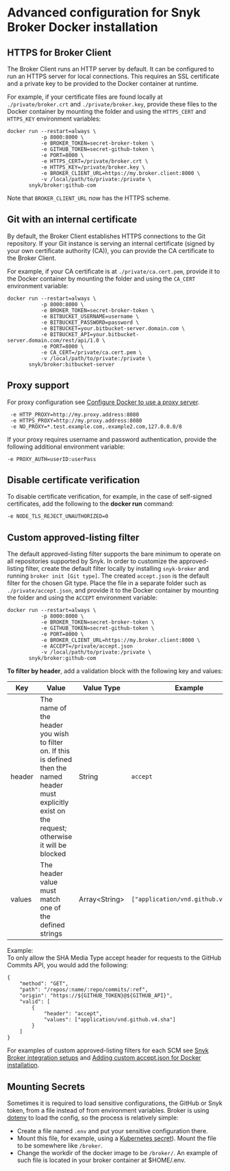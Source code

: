 # Advanced configuration for Snyk Broker Docker installation

## **HTTPS for Broker Client**

The Broker Client runs an HTTP server by default. It can be configured to run an HTTPS server for local connections. This requires an SSL certificate and a private key to be provided to the Docker container at runtime.

For example, if your certificate files are found locally at `./private/broker.crt` and `./private/broker.key`, provide these files to the Docker container by mounting the folder and using the `HTTPS_CERT` and `HTTPS_KEY` environment variables:

```
docker run --restart=always \
           -p 8000:8000 \
           -e BROKER_TOKEN=secret-broker-token \
           -e GITHUB_TOKEN=secret-github-token \
           -e PORT=8000 \
           -e HTTPS_CERT=/private/broker.crt \
           -e HTTPS_KEY=/private/broker.key \
           -e BROKER_CLIENT_URL=https://my.broker.client:8000 \
           -v /local/path/to/private:/private \
       snyk/broker:github-com
```

Note that `BROKER_CLIENT_URL` now has the HTTPS scheme.

## **Git with an internal certificate**

By default, the Broker Client establishes HTTPS connections to the Git repository. If your Git instance is serving an internal certificate (signed by your own certificate authority (CA)), you can provide the CA certificate to the Broker Client.

For example, if your CA certificate is at `./private/ca.cert.pem`, provide it to the Docker container by mounting the folder and using the `CA_CERT` environment variable:

```
docker run --restart=always \
           -p 8000:8000 \
           -e BROKER_TOKEN=secret-broker-token \
           -e BITBUCKET_USERNAME=username \
           -e BITBUCKET_PASSWORD=password \
           -e BITBUCKET=your.bitbucket-server.domain.com \
           -e BITBUCKET_API=your.bitbucket-server.domain.com/rest/api/1.0 \
           -e PORT=8000 \
           -e CA_CERT=/private/ca.cert.pem \
           -v /local/path/to/private:/private \
       snyk/broker:bitbucket-server
```

## Proxy support

For proxy configuration see [Configure Docker to use a proxy server](https://docs.docker.com/network/proxy/).

```
 -e HTTP_PROXY=http://my.proxy.address:8080
 -e HTTPS_PROXY=http://my.proxy.address:8080
 -e NO_PROXY=*.test.example.com,.example2.com,127.0.0.0/8
```

If your proxy requires username and password authentication, provide the following additional environment variable:

```
-e PROXY_AUTH=userID:userPass
```

## Disable certificate verification

To disable certificate verification, for example, in the case of self-signed certificates, add the following to the **docker run** command:

```
-e NODE_TLS_REJECT_UNAUTHORIZED=0
```

## Custom approved-listing filter

The default approved-listing filter supports the bare minimum to operate on all repositories supported by Snyk. In order to customize the approved-listing filter, create the default filter locally by installing `snyk-broker` and running `broker init [Git type]`. The created `accept.json` is the default filter for the chosen Git type. Place the file in a separate folder such as `./private/accept.json`, and provide it to the Docker container by mounting the folder and using the `ACCEPT` environment variable:

```
docker run --restart=always \
           -p 8000:8000 \
           -e BROKER_TOKEN=secret-broker-token \
           -e GITHUB_TOKEN=secret-github-token \
           -e PORT=8000 \
           -e BROKER_CLIENT_URL=https://my.broker.client:8000 \
           -e ACCEPT=/private/accept.json
           -v /local/path/to/private:/private \
       snyk/broker:github-com
```

**To filter by header**, add a validation block with the following key and values:

| Key    | Value                                                                                                                                                     | Value Type     | Example                             |
| ------ | --------------------------------------------------------------------------------------------------------------------------------------------------------- | -------------- | ----------------------------------- |
| header | The name of the header you wish to filter on. If this is defined then the named header must explicitly exist on the request; otherwise it will be blocked | String         | `accept`                            |
| values | The header value must match one of the defined strings                                                                                                    | Array\<String> | `["application/vnd.github.v4.sha"]` |

Example:\
To only allow the SHA Media Type accept header for requests to the GitHub Commits API, you would add the following:

```
{
    "method": "GET",
    "path": "/repos/:name/:repo/commits/:ref",
    "origin": "https://${GITHUB_TOKEN}@${GITHUB_API}",
    "valid": [
        {
            "header": "accept",
            "values": ["application/vnd.github.v4.sha"]
        }
    ]
}
```

For examples of custom approved-listing filters for each SCM see [Snyk Broker integration setups](../snyk-broker-set-up-examples/) and [Adding custom accept.json for Docker installation](adding-custom-accept.json-for-docker-installation.md).

## Mounting Secrets

Sometimes it is required to load sensitive configurations, the GitHub or Snyk token, from a file instead of from environment variables. Broker is using [dotenv](https://www.npmjs.com/package/dotenv) to load the config, so the process is relatively simple:

* Create a file named `.env` and put your sensitive configuration there.
* Mount this file, for example, using a [Kubernetes secret](https://kubernetes.io/docs/tasks/inject-data-application/distribute-credentials-secure/#create-a-pod-that-has-access-to-the-secret-data-through-a-volume)). Mount the file to be somewhere like `/broker`.
* Change the workdir of the docker image to be `/broker/`. An example of such file is located in your broker container at $HOME/.env.
